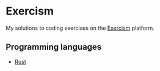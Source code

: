 # Exercism
My solutions to coding exercises on the [Exercism](https://exercism.org/) platform.

## Programming languages
- [Rust](https://github.com/matheusfbosa/exercism/tree/main/rust)

